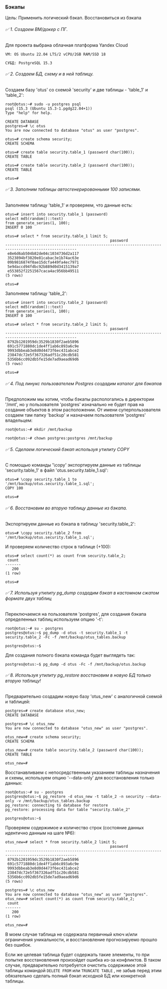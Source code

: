 ### Бэкапы

Цель:
Применить логический бэкап. Восстановиться из бэкапа



###### ✅ 1. Создаем ВМ/докер c ПГ.

Для проекта выбрана облачная платформа Yandex Cloud

	VM: OS Ubuntu 22.04 LTS/2 vCPU/2GB RAM/SSD 18
 
	СУБД: PostgreSQL 15.3
	

###### ✅ 2. Создаем БД, схему и в ней таблицу.

Создаем базу 'otus' со схемой 'security' и две таблицы - 'table_1' и 'table_2':

```
root@otus:~# sudo -u postgres psql
psql (15.3 (Ubuntu 15.3-1.pgdg22.04+1))
Type "help" for help.

CREATE DATABASE
postgres=# \c otus 
You are now connected to database "otus" as user "postgres".

otus=# create schema security;
CREATE SCHEMA

otus=# create table security.table_1 (password char(100));
CREATE TABLE

otus=# create table security.table_2 (password char(100));
CREATE TABLE

otus=#
```

###### ✅ 3. Заполним таблицы автосгенерированными 100 записями.

Заполняем таблицу 'table_1' и проверяем, что данные есть:

```
otus=# insert into security.table_1 (password)
select md5(random()::text)
from generate_series(1, 100);
INSERT 0 100

otus=# select * from security.table_1 limit 5;
                                               password                                               
------------------------------------------------------------------------------------------------------
 e8e6d6ab504b82de04c1034736d2a117                                                                    
 3523894bf3820e81cabac3e1b74ac63e                                                                    
 09b9816874f0ae15dcfa449fa4ec7971                                                                    
 5e9daccd94fdbc92b889d0d3415139a7                                                                    
 e553852f2251567caca4ac956bb49511                                                                    
(5 rows)

otus=#
```

Заполняем таблицу 'table_2':

```
otus=# insert into security.table_2 (password)
select md5(random()::text)
from generate_series(1, 100);
INSERT 0 100

otus=# select * from security.table_2 limit 5;
                                               password                                               
------------------------------------------------------------------------------------------------------
 8792b1201959dc3529b1830f2aeb5896                                                                    
 691c5771880dc1de4ff1ab6c893a6c9e                                                                    
 9993dbbeab3e8d0d4473f6ec431abce2                                                                    
 23847dc72e5f367326adf51c20cdb581                                                                    
 5356b6cc092db5fe15de7ad9aead69d6                                                                    
(5 rows)

otus=#
```


###### ✅ 4. Под линукс пользователем Postgres создадим каталог для бэкапов

Предположим мы хотим, чтобы бэкапы распологались в директории '/mnt', но у пользователя 'postgres' изначально не будет прав на создание объектов в этом расположении. От имени суперпользователя создаем там папку 'backup' и назначаем пользователя 'postgres' владельцем:

```
root@otus:~# mkdir /mnt/backup

root@otus:~# chown postgres:postgres /mnt/backup
```

###### ✅ 5. Сделаем логический бэкап используя утилиту COPY


С помощью команды '\copy' экспортируем данные из таблицы 'security.table_1' в файл 'otus.security.table_1.sql':

```
otus=# \copy security.table_1 to '/mnt/backup/otus.security.table_1.sql';
COPY 100

otus=#
```

###### ✅ 6. Восстановим во вторую таблицу данные из бэкапа.

Экспортируем данные из бэкапа в таблицу 'security.table_2':

```
otus=# \copy security.table_2 from '/mnt/backup/otus.security.table_1.sql';
```

И проверяем количество строк в таблице (+100):

```
otus=# select count(*) as count from security.table_2;
 count 
-------
   200
(1 row)

otus=#
```


###### ✅ 7. Используя утилиту pg_dump создадим бэкап в кастомном сжатом формате двух таблиц


Переключаемся на пользователя 'postgres', для создания бэкапа определенных таблиц используем опцию '-t':

```
root@otus:~# su - postgres
postgres@otus:~$ pg_dump -d otus -t security.table_1 -t security.table_2 -Fc -f /mnt/backup/otus_tables.backup

postgres@otus:~$
```


Для создания полного бэкапа команда будет выглядеть так:

```
postgres@otus:~$ pg_dump -d otus -Fc -f /mnt/backup/otus.backup
```


###### ✅ 8. Используя утилиту pg_restore восстановим в новую БД только вторую таблицу!  


Предварительно создадим новую базу 'otus_new' с аналогичной схемой и таблицей:

```
postgres=# create database otus_new;
CREATE DATABASE

postgres=# \c otus_new 
You are now connected to database "otus_new" as user "postgres".

otus_new=# create schema security;
CREATE SCHEMA

otus_new=# create table security.table_2 (password char(100));
CREATE TABLE

otus_new=#
```


Восстанавливаем с непосредственным указанием таблицы назначения и схемы, используем опцию '--data-only' для восстановления только данных:

```
root@otus:~# su - postgres
postgres@otus:~$ pg_restore -d otus_new -t table_2 -n security --data-only -v /mnt/backup/otus_tables.backup
pg_restore: connecting to database for restore
pg_restore: processing data for table "security.table_2"

postgres@otus:~$
```


Проверяем содержимое и количество строк (состояние данных идентично данным на шаге №6):


```
otus_new=# select * from security.table_2 limit 5;
                                               password                                               
------------------------------------------------------------------------------------------------------
 8792b1201959dc3529b1830f2aeb5896                                                                    
 691c5771880dc1de4ff1ab6c893a6c9e                                                                    
 9993dbbeab3e8d0d4473f6ec431abce2                                                                    
 23847dc72e5f367326adf51c20cdb581                                                                    
 5356b6cc092db5fe15de7ad9aead69d6                                                                    
(5 rows)

postgres=# \c otus_new 
You are now connected to database "otus_new" as user "postgres".
otus_new=# select count(*) as count from security.table_2;
 count 
-------
   200
(1 row)

otus_new=#
```


В моем случае таблица не содержала первичный ключ и/или ограничения уникальности, и восстановление прогнозируемо прошло без ошибок.

Если же целевая таблица будет содержать такие элементы, то при попытке восстановления произойдет ошибка из-за конфликтов. В таком случае, предварительно потребуется очистить содержимое этой таблицы командой `DELETE FROM` или `TRUNCATE TABLE` , не забыв перед этим обязательно сделать полный бэкап исходной БД или конкретной таблицы.
